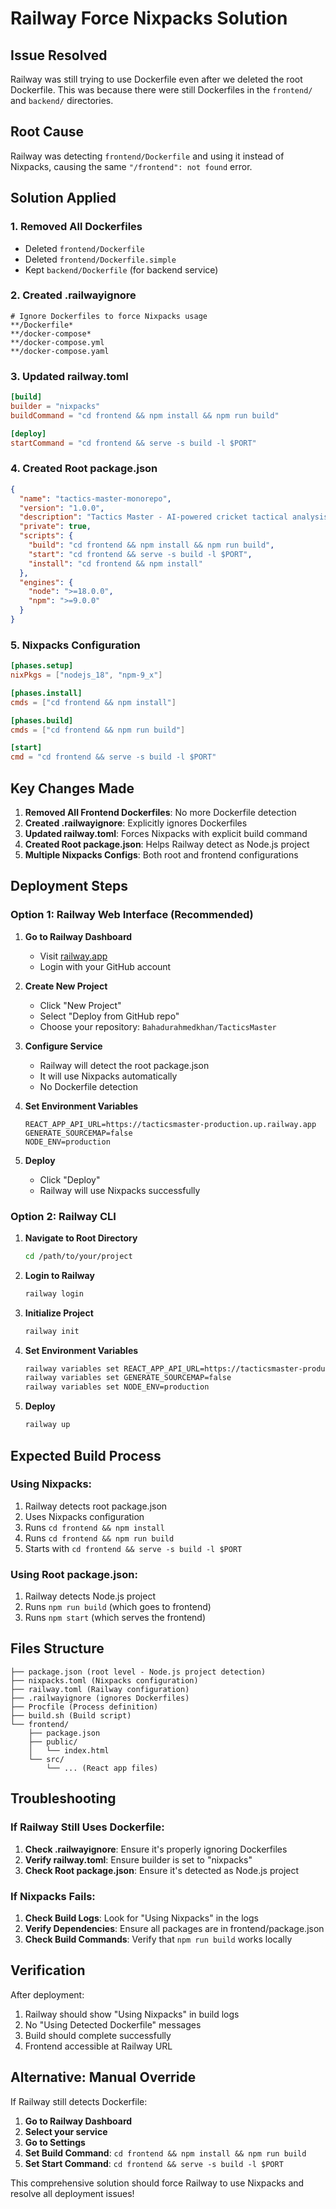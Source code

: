 # Railway Force Nixpacks Solution

## Issue Resolved
Railway was still trying to use Dockerfile even after we deleted the root Dockerfile. This was because there were still Dockerfiles in the `frontend/` and `backend/` directories.

## Root Cause
Railway was detecting `frontend/Dockerfile` and using it instead of Nixpacks, causing the same `"/frontend": not found` error.

## Solution Applied

### 1. Removed All Dockerfiles
- Deleted `frontend/Dockerfile`
- Deleted `frontend/Dockerfile.simple`
- Kept `backend/Dockerfile` (for backend service)

### 2. Created .railwayignore
```
# Ignore Dockerfiles to force Nixpacks usage
**/Dockerfile*
**/docker-compose*
**/docker-compose.yml
**/docker-compose.yaml
```

### 3. Updated railway.toml
```toml
[build]
builder = "nixpacks"
buildCommand = "cd frontend && npm install && npm run build"

[deploy]
startCommand = "cd frontend && serve -s build -l $PORT"
```

### 4. Created Root package.json
```json
{
  "name": "tactics-master-monorepo",
  "version": "1.0.0",
  "description": "Tactics Master - AI-powered cricket tactical analysis",
  "private": true,
  "scripts": {
    "build": "cd frontend && npm install && npm run build",
    "start": "cd frontend && serve -s build -l $PORT",
    "install": "cd frontend && npm install"
  },
  "engines": {
    "node": ">=18.0.0",
    "npm": ">=9.0.0"
  }
}
```

### 5. Nixpacks Configuration
```toml
[phases.setup]
nixPkgs = ["nodejs_18", "npm-9_x"]

[phases.install]
cmds = ["cd frontend && npm install"]

[phases.build]
cmds = ["cd frontend && npm run build"]

[start]
cmd = "cd frontend && serve -s build -l $PORT"
```

## Key Changes Made

1. **Removed All Frontend Dockerfiles**: No more Dockerfile detection
2. **Created .railwayignore**: Explicitly ignores Dockerfiles
3. **Updated railway.toml**: Forces Nixpacks with explicit build command
4. **Created Root package.json**: Helps Railway detect as Node.js project
5. **Multiple Nixpacks Configs**: Both root and frontend configurations

## Deployment Steps

### Option 1: Railway Web Interface (Recommended)

1. **Go to Railway Dashboard**
   - Visit [railway.app](https://railway.app)
   - Login with your GitHub account

2. **Create New Project**
   - Click "New Project"
   - Select "Deploy from GitHub repo"
   - Choose your repository: `Bahadurahmedkhan/TacticsMaster`

3. **Configure Service**
   - Railway will detect the root package.json
   - It will use Nixpacks automatically
   - No Dockerfile detection

4. **Set Environment Variables**
   ```
   REACT_APP_API_URL=https://tacticsmaster-production.up.railway.app
   GENERATE_SOURCEMAP=false
   NODE_ENV=production
   ```

5. **Deploy**
   - Click "Deploy"
   - Railway will use Nixpacks successfully

### Option 2: Railway CLI

1. **Navigate to Root Directory**
   ```bash
   cd /path/to/your/project
   ```

2. **Login to Railway**
   ```bash
   railway login
   ```

3. **Initialize Project**
   ```bash
   railway init
   ```

4. **Set Environment Variables**
   ```bash
   railway variables set REACT_APP_API_URL=https://tacticsmaster-production.up.railway.app
   railway variables set GENERATE_SOURCEMAP=false
   railway variables set NODE_ENV=production
   ```

5. **Deploy**
   ```bash
   railway up
   ```

## Expected Build Process

### Using Nixpacks:
1. Railway detects root package.json
2. Uses Nixpacks configuration
3. Runs `cd frontend && npm install`
4. Runs `cd frontend && npm run build`
5. Starts with `cd frontend && serve -s build -l $PORT`

### Using Root package.json:
1. Railway detects Node.js project
2. Runs `npm run build` (which goes to frontend)
3. Runs `npm start` (which serves the frontend)

## Files Structure

```
├── package.json (root level - Node.js project detection)
├── nixpacks.toml (Nixpacks configuration)
├── railway.toml (Railway configuration)
├── .railwayignore (ignores Dockerfiles)
├── Procfile (Process definition)
├── build.sh (Build script)
└── frontend/
    ├── package.json
    ├── public/
    │   └── index.html
    └── src/
        └── ... (React app files)
```

## Troubleshooting

### If Railway Still Uses Dockerfile:
1. **Check .railwayignore**: Ensure it's properly ignoring Dockerfiles
2. **Verify railway.toml**: Ensure builder is set to "nixpacks"
3. **Check Root package.json**: Ensure it's detected as Node.js project

### If Nixpacks Fails:
1. **Check Build Logs**: Look for "Using Nixpacks" in the logs
2. **Verify Dependencies**: Ensure all packages are in frontend/package.json
3. **Check Build Commands**: Verify that `npm run build` works locally

## Verification

After deployment:
1. Railway should show "Using Nixpacks" in build logs
2. No "Using Detected Dockerfile" messages
3. Build should complete successfully
4. Frontend accessible at Railway URL

## Alternative: Manual Override

If Railway still detects Dockerfile:

1. **Go to Railway Dashboard**
2. **Select your service**
3. **Go to Settings**
4. **Set Build Command**: `cd frontend && npm install && npm run build`
5. **Set Start Command**: `cd frontend && serve -s build -l $PORT`

This comprehensive solution should force Railway to use Nixpacks and resolve all deployment issues!
